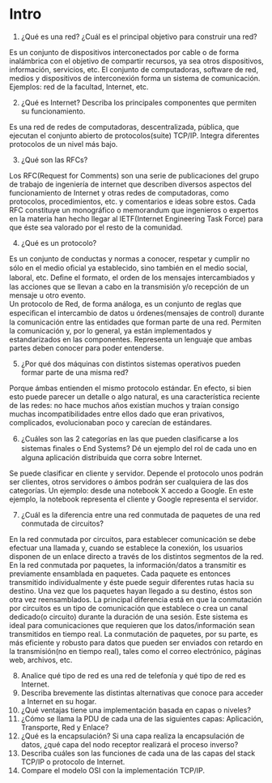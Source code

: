 # Intro

1. ¿Qué es una red? ¿Cuál es el principal objetivo para construir una red?

Es un conjunto de dispositivos interconectados por cable o de forma inalámbrica con el objetivo de compartir recursos, ya sea otros dispositivos, información, servicios, etc. El conjunto de computadoras, software de red, medios y dispositivos de interconexión forma un sistema de comunicación. Ejemplos: red de la facultad, Internet, etc.

2. ¿Qué es Internet? Describa los principales componentes que permiten su funcionamiento.

Es una red de redes de computadoras, descentralizada, pública, que ejecutan el conjunto abierto de protocolos(suite) TCP/IP. Integra diferentes protocolos de un nivel más bajo.

3. ¿Qué son las RFCs?

Los RFC(Request for Comments) son una serie de publicaciones del grupo de trabajo de ingeniería de internet que describen diversos aspectos del funcionamiento de Internet y otras redes de computadoras, como protocolos, procedimientos, etc. y comentarios e ideas sobre estos. Cada RFC constituye un monográfico o memorandum que ingenieros o expertos en la materia han hecho llegar al IETF(Internet Engineering Task Force) para que éste sea valorado por el resto de la comunidad.

4. ¿Qué es un protocolo?

Es un conjunto de conductas y normas a conocer, respetar y cumplir no sólo en el medio oﬁcial ya establecido, sino también en el medio social, laboral, etc. Deﬁne el formato, el orden de los mensajes intercambiados y las acciones que se llevan a cabo en la transmisión y/o recepción de un mensaje u otro evento.  
Un protocolo de Red, de forma análoga, es un conjunto de reglas que especiﬁcan el intercambio de datos u órdenes(mensajes de control) durante la comunicación entre las entidades que forman parte de una red. Permiten la comunicación y, por lo general, ya están implementados y estandarizados en las componentes. Representa un lenguaje que ambas partes deben conocer para poder entenderse.

5. ¿Por qué dos máquinas con distintos sistemas operativos pueden formar parte de una misma red?

Porque ámbas entienden el mismo protocolo estándar. En efecto, si bien esto puede parecer un detalle o algo natural, es una característica reciente de las redes: no hace muchos años existían muchos y traían consigo muchas incompatibilidades entre ellos dado que eran privativos, complicados, evolucionaban poco y carecían de estándares.

6. ¿Cuáles son las 2 categorías en las que pueden clasiﬁcarse a los sistemas ﬁnales o End Systems? Dé un ejemplo del rol de cada uno en alguna aplicación distribuida que corra sobre Internet.

Se puede clasificar en cliente y servidor. Depende el protocolo unos podrán ser clientes, otros servidores o ámbos podrán ser cualquiera de las dos categorías. Un ejemplo: desde una notebook X accedo a Google. En este ejemplo, la notebook representa el cliente y Google representa el servidor.

7. ¿Cuál es la diferencia entre una red conmutada de paquetes de una red conmutada de circuitos?

En la red conmutada por circuitos, para establecer comunicación se debe efectuar una llamada y, cuando se establece la conexión, los usuarios disponen de un enlace directo a través de los distintos segmentos de la red.  
En la red conmutada por paquetes, la información/datos a transmitir es previamente ensamblada en paquetes. Cada paquete es entonces transmitido individualmente y éste puede seguir diferentes rutas hacia su destino. Una vez que los paquetes hayan llegado a su destino, éstos son otra vez reensamblados.
La principal diferencia está en que la conmutación por circuitos es un tipo de comunicación que establece o crea un canal dedicado(o circuito) durante la duración de una sesión. Este sistema es ideal para comunicaciones que requieren que los datos/información sean transmitidos en tiempo real. La conmutación de paquetes, por su parte, es más eficiente y robusto para datos que pueden ser enviados con retardo en la transmisión(no en tiempo real), tales como el correo electrónico, páginas web, archivos, etc.



8. Analice qué tipo de red es una red de telefonía y qué tipo de red es Internet.
9. Describa brevemente las distintas alternativas que conoce para acceder a Internet en su hogar.
10. ¿Qué ventajas tiene una implementación basada en capas o niveles?
11. ¿Cómo se llama la PDU de cada una de las siguientes capas: Aplicación, Transporte, Red y Enlace?
12. ¿Qué es la encapsulación? Si una capa realiza la encapsulación de datos, ¿qué capa del nodo receptor realizará el proceso inverso?
13. Describa cuáles son las funciones de cada una de las capas del stack TCP/IP o protocolo de Internet.
14. Compare el modelo OSI con la implementación TCP/IP.
